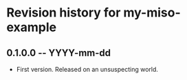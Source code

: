 # Revision history for my-miso-example

## 0.1.0.0 -- YYYY-mm-dd

* First version. Released on an unsuspecting world.
